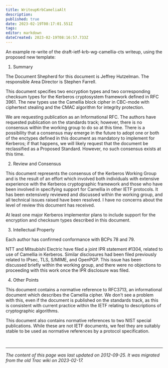 ```yaml
---
title: WriteupKrbCameliaAlt
description: 
published: true
date: 2023-02-19T08:17:01.551Z
tags: 
editor: markdown
dateCreated: 2023-02-19T08:16:57.733Z
---
```


 An example re-write of the draft-ietf-krb-wg-camellia-cts writeup, using the proposed new template:

  1.  Summary 

The Document Shepherd for this document is Jeffrey Hutzelman. The responsible Area Director is Stephen Farrell.

This document specifies two encryption types and two corresponding checksum types for the Kerberos cryptosystem framework defined in RFC 3961. The new types use the Camellia block cipher in CBC-mode with ciphertext stealing and the CMAC algorithm for integrity protection.

We are requesting publication as an Informational RFC. The authors have requested publication on the standards track; however, there is no consensus within the working group to do so at this time. There is a possibility that a consensus may emerge in the future to adopt one or both of the enctypes defined in this document as mandatory to implement for Kerberos; if that happens, we will likely request that the document be reclassified as a Proposed Standard. However, no such consensus exists at this time.

 2.   Review and Consensus 

This document represents the consensus of the Kerberos Working Group and is the result of an effort which involved both individuals with extensive experience with the Kerberos cryptographic framework and those who have been involved in specifying support for Camellia in other IETF protocols. It has been extensively reviewed and discussed within the working group, and all technical issues raised have been resolved. I have no concerns about the level of review this document has received.

At least one major Kerberos implementor plans to include support for the encryption and checksum types described in this document.

3.    Intellectual Property 

Each author has confirmed conformance with BCPs 78 and 79.

NTT and Mitsubishi Electric have filed a joint IPR statement #1304, related to use of Camellia in Kerberos. Similar disclosures had been filed previously related to IPsec, TLS, S/MIME, and OpenPGP. This issue has been discussed briefly within the working group, and there were no objections to proceeding with this work once the IPR disclosure was filed.

 4.   Other Points 

This document contains a normative reference to RFC3713, an informational document which describes the Camellia cipher. We don't see a problem with this, even if the document is published on the standards track, as this is consistent with current practice within the IETF relating to descriptions of cryptographic algorithms.

This document also contains normative references to two NIST special publications. While these are not IETF documents, we feel they are suitably stable to be used as normative references by a protocol specification.

&nbsp;
&nbsp;
&nbsp;

---

*The content of this page was last updated on 2012-09-25. It was migrated from the old Trac wiki on 2023-02-17.*
